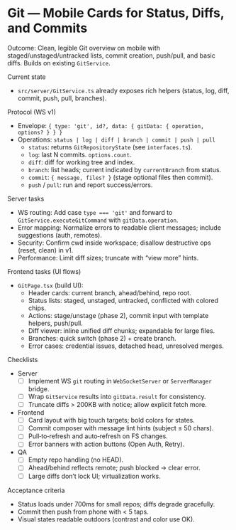 # Git — Mobile Cards for Status, Diffs, and Commits

Outcome: Clean, legible Git overview on mobile with staged/unstaged/untracked lists, commit creation, push/pull, and basic diffs. Builds on existing `GitService`.

Current state

- `src/server/GitService.ts` already exposes rich helpers (status, log, diff, commit, push, pull, branches).

Protocol (WS v1)

- Envelope: `{ type: 'git', id?, data: { gitData: { operation, options? } } }`
- Operations: `status | log | diff | branch | commit | push | pull`
  - `status`: returns `GitRepositoryState` (see `interfaces.ts`).
  - `log`: last N commits. `options.count`.
  - `diff`: diff for working tree and index.
  - `branch`: list heads; current indicated by `currentBranch` from status.
  - `commit`: `{ message, files? }` (stage optional files then commit).
  - `push` / `pull`: run and report success/errors.

Server tasks

- WS routing: Add case `type === 'git'` and forward to `GitService.executeGitCommand` with `gitData.operation`.
- Error mapping: Normalize errors to readable client messages; include suggestions (auth, remotes).
- Security: Confirm cwd inside workspace; disallow destructive ops (reset, clean) in v1.
- Performance: Limit diff sizes; truncate with “view more” hints.

Frontend tasks (UI flows)

- `GitPage.tsx` (build UI):
  - Header cards: current branch, ahead/behind, repo root.
  - Status lists: staged, unstaged, untracked, conflicted with colored chips.
  - Actions: stage/unstage (phase 2), commit input with template helpers, push/pull.
  - Diff viewer: inline unified diff chunks; expandable for large files.
  - Branches: quick switch (phase 2) + create branch.
  - Error cases: credential issues, detached head, unresolved merges.

Checklists

- Server
  - [ ] Implement WS `git` routing in `WebSocketServer` or `ServerManager` bridge.
  - [ ] Wrap `GitService` results into `gitData.result` for consistency.
  - [ ] Truncate diffs > 200KB with notice; allow explicit fetch more.
- Frontend
  - [ ] Card layout with big touch targets; bold colors for states.
  - [ ] Commit composer with message lint hints (subject ≤ 50 chars).
  - [ ] Pull‑to‑refresh and auto‑refresh on FS changes.
  - [ ] Error banners with action buttons (Open Auth, Retry).
- QA
  - [ ] Empty repo handling (no HEAD).
  - [ ] Ahead/behind reflects remote; push blocked → clear error.
  - [ ] Large diffs don’t lock UI; virtualization works.

Acceptance criteria

- Status loads under 700ms for small repos; diffs degrade gracefully.
- Commit then push from phone with < 5 taps.
- Visual states readable outdoors (contrast and color use OK).

